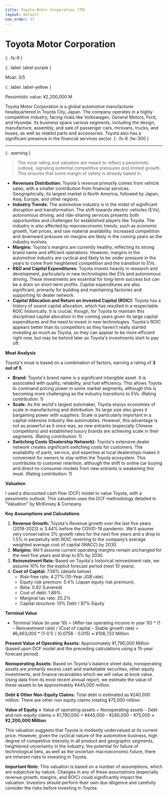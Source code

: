 ```yaml
---
title: Toyota Motor Corporation (TM)
layout: default
nav_order: 37
---
```


# Toyota Motor Corporation
{: .fs-9 }

{: .label .label-purple }

Moat: 3/5

{: .label .label-yellow }

Pessimistic value: ¥2,200,000 M

Toyota Motor Corporation is a global automotive manufacturer headquartered in Toyota City, Japan.  The company operates in a highly competitive industry, facing rivals like Volkswagen, General Motors, Ford, and Hyundai.  Its business spans various segments, including the design, manufacture, assembly, and sale of passenger cars, minivans, trucks, and buses, as well as related parts and accessories. Toyota also has a significant presence in the financial services sector.
{: .fs-6 .fw-300 }

---

{: .warning } 
>The moat rating and valuation are meant to reflect a pessimistic outlook, signaling potential competitive pressures and limited growth. This ensures that some margin of safety is already baked in.
* **Revenues Distribution:** Toyota's revenue primarily comes from vehicle sales, with a smaller contribution from financial services. Geographically, its largest market is North America, followed by Japan, Asia, Europe, and other regions.
* **Industry Trends:** The automotive industry is in the midst of significant disruption and transformation. The shift towards electric vehicles (EVs), autonomous driving, and ride-sharing services presents both opportunities and challenges for established players like Toyota. The industry is also affected by macroeconomic trends, such as economic growth, fuel prices, and raw material availability.  Increased competition and downward pressure on margins are likely in the coming years as the industry evolves.
* **Margins:** Toyota's margins are currently healthy, reflecting its strong brand name and efficient operations. However, margins in the automotive industry are cyclical and likely to be under pressure in the years to come from heightened competition and the transition to EVs.
* **R&D and Capital Expenditures:**  Toyota invests heavily in research and development, particularly in new technologies like EVs and autonomous driving.  These investments are essential for long-term success but can be a drain on short-term profits. Capital expenditures are also significant, primarily for building and maintaining factories and supporting its dealer network.
* **Capital Allocation and Return on Invested Capital (ROIC):** Toyota has a history of sound capital allocation, which has resulted in a respectable ROIC historically. It is crucial, though, for Toyota to maintain this disciplined capital allocation in the coming years given its large capital expenditures and the need to invest in new technologies. Toyota's ROIC appears better than its competitors as they haven't really started investing as much as Toyota, so they can appear to be more efficient right now, but may be behind later as Toyota's investments start to pay off.

**Moat Analysis**

Toyota's moat is based on a combination of factors, earning a rating of **3 out of 5**.

* **Brand:** Toyota's brand name is a significant intangible asset.  It is associated with quality, reliability, and fuel efficiency. This allows Toyota to command pricing power in some market segments, although this is becoming more challenging as the industry transitions to EVs. (Rating contribution: 1)
* **Scale:** As the world's largest automaker, Toyota enjoys economies of scale in manufacturing and distribution. Its large size also gives it bargaining power with suppliers. Scale is particularly important in a capital-intensive industry like automobiles. However, this advantage is not as powerful as it once was, as new entrants (especially Chinese competitors) and established luxury brands are achieving scale in their segments. (Rating contribution: 1)
* **Switching Costs (Dealership Network):** Toyota's extensive dealer network creates significant switching costs for customers. The availability of parts, service, and expertise at local dealerships makes it convenient for owners to stay within the Toyota ecosystem. This contributes to customer retention, although the shift to online car buying and direct-to-consumer models from new entrants is weakening this moat. (Rating contribution: 1)

**Valuation**

I used a discounted cash flow (DCF) model to value Toyota, with a pessimistic outlook. This valuation uses the DCF methodology detailed in "Valuation" by McKinsey & Company.

**Key Assumptions and Calculations**

1. **Revenue Growth:** Toyota's Revenue growth over the last five years (2019-2023) is 3.44% before the COVID-19 pandemic. We'll assume very conservative 3% growth rates for the next five years and a drop to 1.5% in perpetuity with ROIC reverting to the company’s average weighted average cost of capital (WACC) by 2030. 
2. **Margins:** We'll assume current operating margins remain unchanged for the next five years and drop to 8% by 2030.
3. **Reinvestment Rate:** Based on Toyota's historical reinvestment rate, we assume 10% for the explicit forecast period (next 10 years).
4. **Cost of Capital:** 7.56% (details below)
    * Risk-free rate: 4.27% (10-Year JGB rate).
    * Equity risk premium: 5.4% (Japan equity risk premium).
    * Beta: 0.92 (Levered)
    * Cost of debt: 1.89%
    * Marginal tax rate: 25.2%
    * Capital structure: 13% Debt / 87% Equity

**Terminal Value**

* Terminal Value (in year 10) = (After-tax operating income in year 10) * (1 – Reinvestment rate) / (Cost of capital – Stable growth rate) =  ¥6,463,000 * (1-0.1) / (0.0756 - 0.015) ≈ ¥108,733 Million

**Present Value of Operating Assets:**  Approximately ¥1,790,000 Million (based upon DCF model and the preceding calculations using a 15-year forecast period). 

**Nonoperating Assets:**  Based on Toyota's balance sheet data, nonoperating assets are primarily excess cash and marketable securities, other equity investments, and finance receivables which we will value at book value. Using data from its most recent annual report, we estimate the value of these assets to be approximately ¥445,000 million.


**Debt & Other Non-Equity Claims:** Total debt is estimated as ¥240,000 million. There are other non equity claims totaling ¥75,000 million.


**Value of Equity =**  Value of operating assets + Nonoperating assets - Debt and non-equity claims  ≈ ¥1,790,000 + ¥445,000 - ¥240,000 - ¥75,000 ≈ **¥2,200,000 Million**

This valuation suggests that Toyota is modestly undervalued at its current price. However, given the cyclical nature of the automotive business, high degree of competitive intensity in all product and geographic segments, heightened uncertainty in the industry, the potential for failure of technological bets, as well as the uncertain macroeconomic future, there are inherent risks to investing in Toyota.



**Important Note:**  This valuation is based on a number of assumptions, which are subjective by nature.  Changes in any of these assumptions (especially revenue growth, margins, and ROIC) could significantly impact the valuation. Investors should perform their own due diligence and carefully consider the risks before investing in Toyota.
